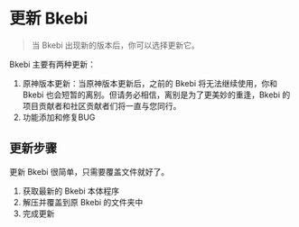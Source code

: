 # 更新 Bkebi



> 当 Bkebi 出现新的版本后，你可以选择更新它。

Bkebi 主要有两种更新：

1. 原神版本更新：当原神版本更新后，之前的 Bkebi 将无法继续使用，你和 Bkebi 也会短暂的离别。但请务必相信，离别是为了更美妙的重逢，Bkebi 的项目贡献者和社区贡献者们将一直与您同行。
2. 功能添加和修复BUG

## 更新步骤

更新 Bkebi 很简单，只需要覆盖文件就好了。

1. 获取最新的 Bkebi 本体程序
2. 解压并覆盖到原 Bkebi 的文件夹中
3. 完成更新
